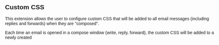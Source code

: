 ## Custom CSS

This extension allows the user to configure custom CSS that will be
added to all email messages (including replies and forwards) when they
are "composed".

Each time an email is opened in a compose window (write, reply, forward),
the custom CSS will be added to a newly created <style> element in the
email's head. If the head already contains a <style> element that was
added by this extension, it is replaced.

For example, here is the configuration I use

~~~
blockquote {
  background: #f9f9f9;
  border-left: 3px solid #ccc;
  margin: 1.5em 10px;
  padding: 0.5em 10px;
}
body {
  font-family: Arial, Helvetica, sans-serif;
  max-width: 50em;
}
pre {
  font-family: 'Courier New', monospace;
}
~~~

For more inforation on CSS, this is a good place to start:

[https://developer.mozilla.org/en-US/docs/Learn_web_development/Core/Styling_basics](https://developer.mozilla.org/en-US/docs/Learn_web_development/Core/Styling_basics)

[https://developer.mozilla.org/en-US/docs/Learn_web_development/Core/Styling_basics/Getting_started](https://developer.mozilla.org/en-US/docs/Learn_web_development/Core/Styling_basics/Getting_started)
